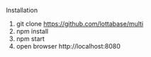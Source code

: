 Installation 

1. git clone https://github.com/lottabase/multi
2. npm install 
3. npm start
4. open browser http://localhost:8080 
